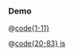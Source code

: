 ### Demo
<div class="container">
 <OgmaDemo />
</div>

@[code{1-11}](../components/OgmaDemo.vue)

@[code{20-83} js](../components/OgmaDemo.vue)


<script setup>

</script>

<style>
.page>.theme-default-content{
  margin-left: 0;
}
</style>
